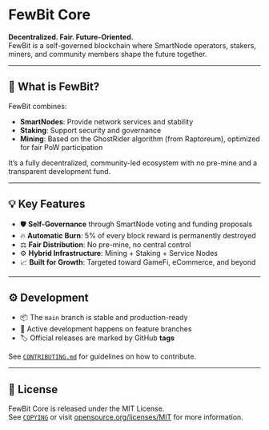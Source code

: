 # FewBit Core

**Decentralized. Fair. Future-Oriented.**  
FewBit is a self-governed blockchain where SmartNode operators, stakers, miners, and community members shape the future together.

---

## 🔗 What is FewBit?

FewBit combines:
- **SmartNodes**: Provide network services and stability
- **Staking**: Support security and governance
- **Mining**: Based on the GhostRider algorithm (from Raptoreum), optimized for fair PoW participation

It’s a fully decentralized, community-led ecosystem with no pre-mine and a transparent development fund.

---

## 💡 Key Features

- 🛡️ **Self-Governance** through SmartNode voting and funding proposals  
- 🔥 **Automatic Burn**: 5% of every block reward is permanently destroyed  
- ⚖️ **Fair Distribution**: No pre-mine, no central control  
- ⚙️ **Hybrid Infrastructure**: Mining + Staking + Service Nodes  
- 📈 **Built for Growth**: Targeted toward GameFi, eCommerce, and beyond

---

## ⚙️ Development

- 📦 The `main` branch is stable and production-ready
- 🧪 Active development happens on feature branches
- 🏷️ Official releases are marked by GitHub **tags**

See [`CONTRIBUTING.md`](./CONTRIBUTING.md) for guidelines on how to contribute.

---

## 📄 License

FewBit Core is released under the MIT License.  
See [`COPYING`](./COPYING) or visit [opensource.org/licenses/MIT](https://opensource.org/licenses/MIT) for more information.

